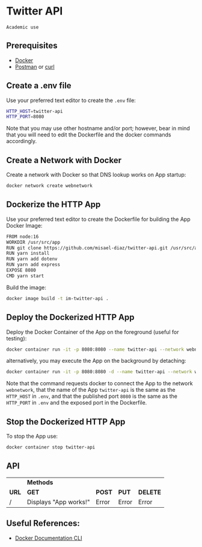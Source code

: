 # Twitter API

```
Academic use
```

## Prerequisites
- [Docker](https://www.docker.com/)
- [Postman](https://www.postman.com/) or [curl](https://curl.se/docs/manpage.html)

## Create a .env file

Use your preferred text editor to create the `.env` file:

```sh
HTTP_HOST=twitter-api
HTTP_PORT=8080
```

Note that you may use other hostname and/or port; however, bear in mind that
you will need to edit the Dockerfile and the docker commands accordingly.

## Create a Network with Docker

Create a network with Docker so that DNS lookup works on App startup:

```sh
docker network create webnetwork
```

## Dockerize the HTTP App

Use your preferred text editor to create the Dockerfile for building the App Docker Image:

```sh
FROM node:16
WORKDIR /usr/src/app
RUN git clone https://github.com/misael-diaz/twitter-api.git /usr/src/app
RUN yarn install
RUN yarn add dotenv
RUN yarn add express
EXPOSE 8080
CMD yarn start
```

Build the image:
```sh
docker image build -t im-twitter-api .
```

## Deploy the Dockerized HTTP App

Deploy the Docker Container of the App on the foreground (useful for testing):
```sh
docker container run -it -p 8080:8080 --name twitter-api --network webnetwork --env-file .env im-twitter-api
```

alternatively, you may execute the App on the background by detaching:
```sh
docker container run -it -p 8080:8080 -d --name twitter-api --network webnetwork --env-file .env im-twitter-api
```

Note that the command requests docker to connect the App to the network `webnetwork`,
that the name of the App `twitter-api` is the same as the `HTTP_HOST` in `.env`,
and that the published port `8080` is the same as the `HTTP_PORT` in `.env` and the
exposed port in the Dockerfile.

## Stop the Dockerized HTTP App

To stop the App use:

```sh
docker container stop twitter-api
```

## API

<table><!-- Table Starts -->
  <tr><!-- Table Row Starts -->
    <td><!-- Empty Table Data Cell --></td>
    <td colspan="4"><strong>Methods</strong></td><!-- This Data Cell Spans four Columns -->
  </tr><!-- Table Row Ends -->
  <tr><!-- Table Row Containing URL, GET, POST, and DELETE -->
    <td><strong>URL   </strong></td>
    <td><strong>GET   </strong></td>
    <td><strong>POST  </strong></td>
    <td><strong>PUT   </strong></td>
    <td><strong>DELETE</strong></td>
  </tr><!-- Table Row Ends -->
  <tr><!-- Table Row Containing Info about the HTTP Methods on the Root Route -->
    <td>/</td>					<!-- Root Route `/' -->
    <td>Displays "App works!"</td>		<!-- HTTP GET -->
    <td>Error</td>				<!-- HTTP POST -->
    <td>Error</td>				<!-- HTTP PUT -->
    <td>Error</td>				<!-- HTTP DELETE -->
  </tr><!-- Table Row Ends -->
</table><!-- Table Ends -->


## Useful References:

- [Docker Documentation CLI](https://docs.docker.com/engine/reference/commandline/cli/)

